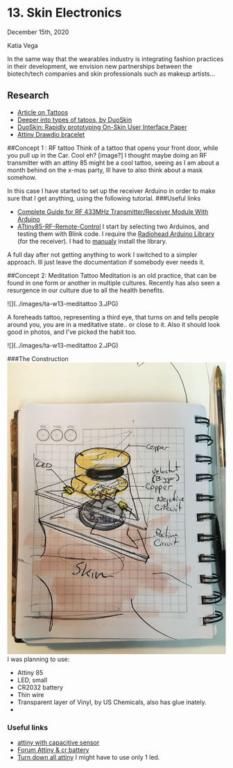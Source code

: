 # 13. Skin Electronics

December 15th, 2020

Katia Vega

In the same way that the wearables industry is integrating fashion practices in their development, we envision new partnerships between the biotech/tech companies and skin professionals such as makeup artists…

## Research

 - [Article on Tattoos](https://edgy.app/electronic-tattoos)
 - [Deeper into types of tatoos, by DuoSkin](https://duoskin.media.mit.edu/)
 - [DuoSkin: Rapidly prototyping On-Skin User Interface Paper](https://duoskin.media.mit.edu/duoskin_iswc16.pdf)
 - [Attiny Drawdio bracelet](https://www.kobakant.at/DIY/?p=6577)

##Concept 1 : RF tattoo
Think of a tattoo that opens your front door, while you pull up in the Car. Cool eh?
[image?]
I thought maybe doing an RF transmitter with an attiny 85 might be a cool tattoo, seeing as I am about a month behind on the x-mas party, Ill have to also think about a mask somehow.

In this case I have started to set up the receiver Arduino in order to make sure that I get anything, using the following tutorial.
###Useful links
- [Complete Guide for RF 433MHz Transmitter/Receiver Module With Arduino](https://randomnerdtutorials.com/rf-433mhz-transmitter-receiver-module-with-arduino/)
- [ATtiny85-RF-Remote-Control](https://www.instructables.com/ATtiny85-RF-Remote-Control/)
I start by selecting two Arduinos, and testing them with Blink code. I require the [Radiohead Arduino Library](https://github.com/PaulStoffregen/RadioHead) (for the receiver). I had to [manualy](https://www.arduino.cc/en/guide/libraries#toc4) install the library.


A full day after not getting anything to work I switched to a simpler approach. Ill just leave the documentation if somebody ever needs it.

##Concept 2: Meditation Tattoo
Meditation is an old practice, that can be found in one form or another in multiple cultures. Recently has also seen a resurgence in our culture due to all the health benefits.  


![](../images/ta-w13-meditattoo 3.JPG)

A foreheads tattoo, representing a third eye, that turns on and tells people around you, you are in a meditative state.. or close to it. Also it should look good in photos, and I've picked the habit too.

![](../images/ta-w13-meditattoo 2.JPG)

###The Construction
![](../images/ta-w13-meditatoo.JPG)
I was planning to use:
 -  Attiny 85
 -  LED, small
 -  CR2032 battery
 -  Thin wire
 -  Transparent layer of Vinyl, by US Chemicals, also has glue inately.
 -  
### Useful links

- [attiny with capacitive sensor](https://dev.mikamai.com/2014/07/09/attiny85-based-capacitive-sensor-led-switch/)
- [Forum Attiny & cr battery](https://forum.arduino.cc/index.php?topic=216543.0)
- [Turn down all attiny](http://www.nongnu.org/avr-libc/user-manual/group__avr__power.html)
  I might have to use only 1 led.
